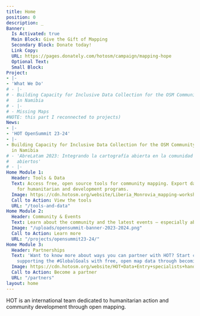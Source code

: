 ```yaml
---
title: Home
position: 0
description: _
Banner:
  Is Activated: true
  Main Block: Give the Gift of Mapping
  Secondary Block: Donate today!
  Link Copy: 
  URL: https://pages.donately.com/hotosm/campaign/mapping-hope
  Optional Text: 
  Small Block: 
Project:
- |-
- 'What We Do'
# - |-
# - Building Capacity for Inclusive Data Collection for the OSM Community
#   in Namibia
# - |-
# - Missing Maps
#NOTE: this part I reconnected to projects) 
News:
- |-
- 'HOT OpenSummit 23-24'
- |-
- Building Capacity for Inclusive Data Collection for the OSM Community
  in Namibia
# - 'AbreLatam 2023: Integrando la cartografía abierta en la comunidad de datos
#   abiertos'
# - |-
Home Module 1:
  Header: Tools & Data
  Text: Access free, open source tools for community mapping. Export data from OpenStreetMap
    for humanitarian and development programs.
  Image: https://cdn.hotosm.org/website/Liberia_Monrovia_mapping-workshops_IMG_20170427_111804.jpg
  Call to Action: View the tools
  URL: "/tools-and-data"
Home Module 2:
  Header: Community & Events
  Text: Learn about the community and the latest events — especially about the Open Summit 2023, a decentralized, year-long program of 13 global, regional, and local conferences.
  Image: "/uploads/opensummit-banner-2023-2024.png"
  Call to Action: Learn more
  URL: "/projects/opensummit23-24/"
Home Module 3:
  Header: Partnerships
  Text: 'Want to know more about ways you can partner with HOT? Start creating and
    supporting the #GlobalGoals with free, open map data through becoming a partner.'
  Image: https://cdn.hotosm.org/website/HOT+Data+Entry+specialists+handed+over+framed,+printed+maps+back+to+the+village+offices.+HOT+IndonesiaRiyadi+Wibowo+cropped.jpeg
  Call to Action: Become a partner
  URL: "/partners"
layout: home
---
```


HOT is an international team dedicated to <span>humanitarian action and community development </span><span>through open mapping.</span>
